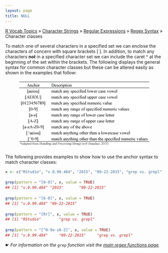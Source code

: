 ```yaml
---
layout: page
title: NULL
---
```


[R Vocab Topics](index) &#187; [Character Strings](characters) &#187; [Regular Expressions](regex) &#187; [Regex Syntax](regex_syntax) &#187; Character classes

To match one of several characters in a specified set we can enclose the characters of concern with square brackets [ ].  In addition, to match any characters **not** in a specified character set we can include the caret ^ at the beginning of the set within the brackets.  The following displays the general syntax for common character classes but these can be altered easily as shown in the examples that follow:

<center>
<img src="/public/images/r_vocab/character_class.png" alt="Character Classes">
</center>     


The following provides examples to show how to use the anchor syntax to match character classes:


```r
x <- c("RStudio", "v.0.99.484", "2015", "09-22-2015", "grep vs. grepl")

grep(pattern = "[0-9]", x, value = TRUE)
## [1] "v.0.99.484" "2015"       "09-22-2015"

grep(pattern = "[6-9]", x, value = TRUE)
## [1] "v.0.99.484" "09-22-2015"

grep(pattern = "[Rr]", x, value = TRUE)
## [1] "RStudio"        "grep vs. grepl"

grep(pattern = "[^0-9a-zA-Z]", x, value = TRUE)
## [1] "v.0.99.484"     "09-22-2015"     "grep vs. grepl"
```
&#9755; *For information on the `grep` function visit the [main regex functions page](main_regex_functions).*
